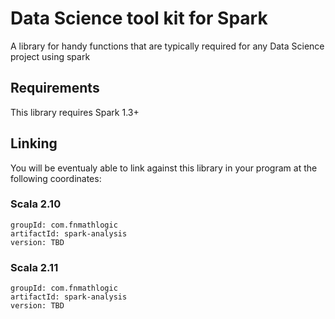 # Data Science tool kit for Spark

A library for handy functions that are typically required for any Data Science project using spark

## Requirements

This library requires Spark 1.3+

## Linking
You will be eventualy able to link against this library in your program at the following coordinates:

### Scala 2.10
```
groupId: com.fnmathlogic
artifactId: spark-analysis
version: TBD
```

### Scala 2.11
```
groupId: com.fnmathlogic
artifactId: spark-analysis
version: TBD
```
